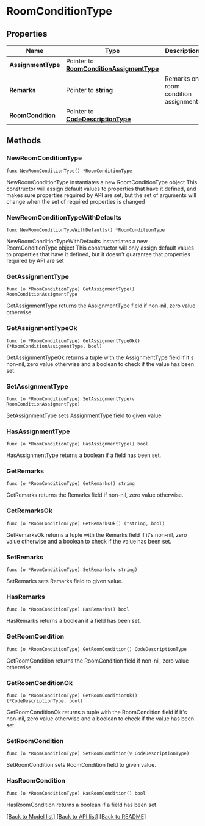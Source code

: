 # RoomConditionType

## Properties

Name | Type | Description | Notes
------------ | ------------- | ------------- | -------------
**AssignmentType** | Pointer to [**RoomConditionAssigmentType**](RoomConditionAssigmentType.md) |  | [optional] 
**Remarks** | Pointer to **string** | Remarks on room condition assignment. | [optional] 
**RoomCondition** | Pointer to [**CodeDescriptionType**](CodeDescriptionType.md) |  | [optional] 

## Methods

### NewRoomConditionType

`func NewRoomConditionType() *RoomConditionType`

NewRoomConditionType instantiates a new RoomConditionType object
This constructor will assign default values to properties that have it defined,
and makes sure properties required by API are set, but the set of arguments
will change when the set of required properties is changed

### NewRoomConditionTypeWithDefaults

`func NewRoomConditionTypeWithDefaults() *RoomConditionType`

NewRoomConditionTypeWithDefaults instantiates a new RoomConditionType object
This constructor will only assign default values to properties that have it defined,
but it doesn't guarantee that properties required by API are set

### GetAssignmentType

`func (o *RoomConditionType) GetAssignmentType() RoomConditionAssigmentType`

GetAssignmentType returns the AssignmentType field if non-nil, zero value otherwise.

### GetAssignmentTypeOk

`func (o *RoomConditionType) GetAssignmentTypeOk() (*RoomConditionAssigmentType, bool)`

GetAssignmentTypeOk returns a tuple with the AssignmentType field if it's non-nil, zero value otherwise
and a boolean to check if the value has been set.

### SetAssignmentType

`func (o *RoomConditionType) SetAssignmentType(v RoomConditionAssigmentType)`

SetAssignmentType sets AssignmentType field to given value.

### HasAssignmentType

`func (o *RoomConditionType) HasAssignmentType() bool`

HasAssignmentType returns a boolean if a field has been set.

### GetRemarks

`func (o *RoomConditionType) GetRemarks() string`

GetRemarks returns the Remarks field if non-nil, zero value otherwise.

### GetRemarksOk

`func (o *RoomConditionType) GetRemarksOk() (*string, bool)`

GetRemarksOk returns a tuple with the Remarks field if it's non-nil, zero value otherwise
and a boolean to check if the value has been set.

### SetRemarks

`func (o *RoomConditionType) SetRemarks(v string)`

SetRemarks sets Remarks field to given value.

### HasRemarks

`func (o *RoomConditionType) HasRemarks() bool`

HasRemarks returns a boolean if a field has been set.

### GetRoomCondition

`func (o *RoomConditionType) GetRoomCondition() CodeDescriptionType`

GetRoomCondition returns the RoomCondition field if non-nil, zero value otherwise.

### GetRoomConditionOk

`func (o *RoomConditionType) GetRoomConditionOk() (*CodeDescriptionType, bool)`

GetRoomConditionOk returns a tuple with the RoomCondition field if it's non-nil, zero value otherwise
and a boolean to check if the value has been set.

### SetRoomCondition

`func (o *RoomConditionType) SetRoomCondition(v CodeDescriptionType)`

SetRoomCondition sets RoomCondition field to given value.

### HasRoomCondition

`func (o *RoomConditionType) HasRoomCondition() bool`

HasRoomCondition returns a boolean if a field has been set.


[[Back to Model list]](../README.md#documentation-for-models) [[Back to API list]](../README.md#documentation-for-api-endpoints) [[Back to README]](../README.md)


